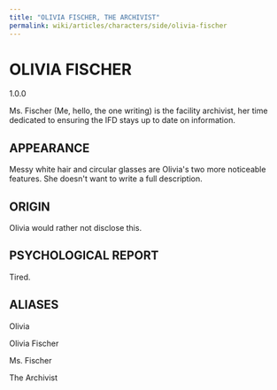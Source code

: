 ```yaml
---
title: "OLIVIA FISCHER, THE ARCHIVIST"
permalink: wiki/articles/characters/side/olivia-fischer
---
```

# OLIVIA FISCHER
<span class="version">1.0.0</span> 

Ms. Fischer (Me, hello, the one writing) is the facility archivist, her time dedicated to ensuring the IFD stays up to date on information.
## APPEARANCE
Messy white hair and circular glasses are Olivia's two more noticeable features. She doesn't want to write a full description.
## ORIGIN
Olivia would rather not disclose this.
## PSYCHOLOGICAL REPORT
Tired.
## ALIASES
Olivia

Olivia Fischer

Ms. Fischer

The Archivist

